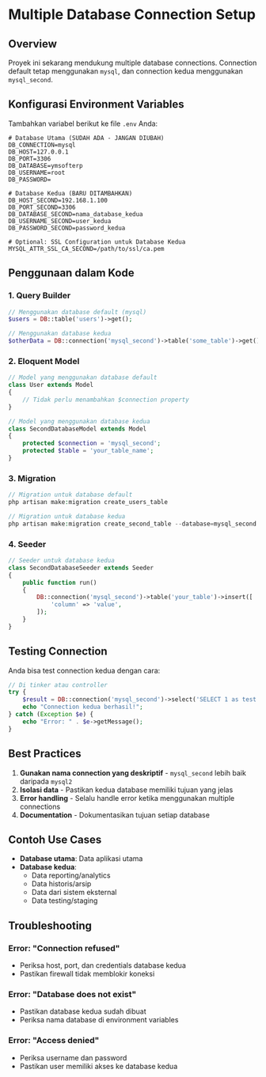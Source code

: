 # Multiple Database Connection Setup

## Overview
Proyek ini sekarang mendukung multiple database connections. Connection default tetap menggunakan `mysql`, dan connection kedua menggunakan `mysql_second`.

## Konfigurasi Environment Variables

Tambahkan variabel berikut ke file `.env` Anda:

```env
# Database Utama (SUDAH ADA - JANGAN DIUBAH)
DB_CONNECTION=mysql
DB_HOST=127.0.0.1
DB_PORT=3306
DB_DATABASE=ymsofterp
DB_USERNAME=root
DB_PASSWORD=

# Database Kedua (BARU DITAMBAHKAN)
DB_HOST_SECOND=192.168.1.100
DB_PORT_SECOND=3306
DB_DATABASE_SECOND=nama_database_kedua
DB_USERNAME_SECOND=user_kedua
DB_PASSWORD_SECOND=password_kedua

# Optional: SSL Configuration untuk Database Kedua
MYSQL_ATTR_SSL_CA_SECOND=/path/to/ssl/ca.pem
```

## Penggunaan dalam Kode

### 1. Query Builder
```php
// Menggunakan database default (mysql)
$users = DB::table('users')->get();

// Menggunakan database kedua
$otherData = DB::connection('mysql_second')->table('some_table')->get();
```

### 2. Eloquent Model
```php
// Model yang menggunakan database default
class User extends Model
{
    // Tidak perlu menambahkan $connection property
}

// Model yang menggunakan database kedua
class SecondDatabaseModel extends Model
{
    protected $connection = 'mysql_second';
    protected $table = 'your_table_name';
}
```

### 3. Migration
```php
// Migration untuk database default
php artisan make:migration create_users_table

// Migration untuk database kedua
php artisan make:migration create_second_table --database=mysql_second
```

### 4. Seeder
```php
// Seeder untuk database kedua
class SecondDatabaseSeeder extends Seeder
{
    public function run()
    {
        DB::connection('mysql_second')->table('your_table')->insert([
            'column' => 'value',
        ]);
    }
}
```

## Testing Connection

Anda bisa test connection kedua dengan cara:

```php
// Di tinker atau controller
try {
    $result = DB::connection('mysql_second')->select('SELECT 1 as test');
    echo "Connection kedua berhasil!";
} catch (Exception $e) {
    echo "Error: " . $e->getMessage();
}
```

## Best Practices

1. **Gunakan nama connection yang deskriptif** - `mysql_second` lebih baik daripada `mysql2`
2. **Isolasi data** - Pastikan kedua database memiliki tujuan yang jelas
3. **Error handling** - Selalu handle error ketika menggunakan multiple connections
4. **Documentation** - Dokumentasikan tujuan setiap database

## Contoh Use Cases

- **Database utama**: Data aplikasi utama
- **Database kedua**: 
  - Data reporting/analytics
  - Data historis/arsip
  - Data dari sistem eksternal
  - Data testing/staging

## Troubleshooting

### Error: "Connection refused"
- Periksa host, port, dan credentials database kedua
- Pastikan firewall tidak memblokir koneksi

### Error: "Database does not exist"
- Pastikan database kedua sudah dibuat
- Periksa nama database di environment variables

### Error: "Access denied"
- Periksa username dan password
- Pastikan user memiliki akses ke database kedua 